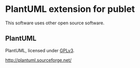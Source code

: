 # PlantUML extension for publet

This software uses other open source software.

## PlantUML

PlantUML, licensed under [GPLv3](http://www.gnu.org/copyleft/gpl.html).

<http://plantuml.sourceforge.net/>

